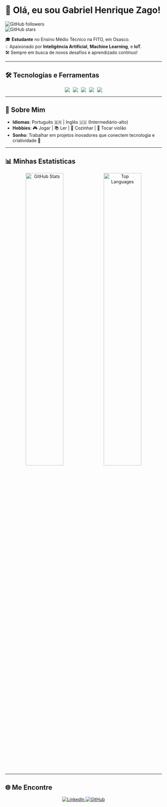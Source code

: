 # 👋 Olá, eu sou Gabriel Henrique Zago!  

![GitHub followers](https://img.shields.io/github/followers/GabrielHZago?style=social)  
![GitHub stars](https://img.shields.io/github/stars/GabrielHZago?style=social)  

🎓 **Estudante** no Ensino Médio Técnico na FITO, em Osasco.  
💡 Apaixonado por **Inteligência Artificial**, **Machine Learning**, e **IoT**.  
🛠️ Sempre em busca de novos desafios e aprendizado contínuo!  

---

## 🛠️ Tecnologias e Ferramentas
<div align="center" style="display: flex; flex-wrap: wrap; justify-content: center; gap: 10px;">
  <img src="https://img.shields.io/badge/C%23-9B4993?style=for-the-badge&logo=c-sharp&logoColor=white" />
  <img src="https://img.shields.io/badge/Microsoft%20SQL%20Server-CC2927?style=for-the-badge&logo=microsoft-sql-server&logoColor=white" />
  <img src="https://img.shields.io/badge/Node.js-339933?style=for-the-badge&logo=node.js&logoColor=white" />
  <img src="https://img.shields.io/badge/JavaScript-F7DF1E?style=for-the-badge&logo=javascript&logoColor=black" />
  <img src="https://img.shields.io/badge/SQL-4479A1?style=for-the-badge&logo=postgresql&logoColor=white" />
</div>  

---

## 🌟 Sobre Mim  
- **Idiomas**: Português 🇧🇷 | Inglês 🇺🇸 (Intermediário-alto)  
- **Hobbies**: 🎮 Jogar | 📚 Ler | 🍳 Cozinhar | 🎸 Tocar violão  
- **Sonho**: Trabalhar em projetos inovadores que conectem tecnologia e criatividade 🌌  

---

## 📊 Minhas Estatísticas  
<div align="center">
  <img src="https://github-readme-stats.vercel.app/api?username=GabrielHZago&show_icons=true&theme=radical" alt="GitHub Stats" width="49%"/>
  <img src="https://github-readme-stats.vercel.app/api/top-langs/?username=GabrielHZago&layout=compact&theme=radical" alt="Top Languages" width="49%"/>
</div>  

---

## 🌐 Me Encontre  
<div align="center">
  <a href="https://www.linkedin.com/in/gabriel-zago">
    <img src="https://img.shields.io/badge/LinkedIn-0077B5?style=for-the-badge&logo=linkedin&logoColor=white" alt="LinkedIn"/>
  </a>
  <a href="https://github.com/GabrielHZago">
    <img src="https://img.shields.io/badge/GitHub-100000?style=for-the-badge&logo=github&logoColor=white" alt="GitHub"/>
  </a>
</div>  
